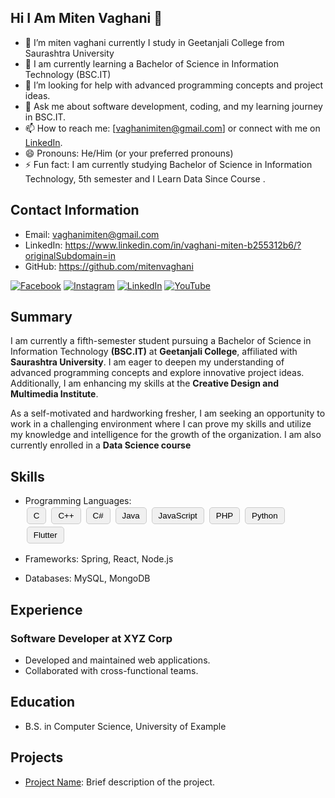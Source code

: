 ## Hi I Am Miten Vaghani 👋

- 🔭 I’m miten vaghani currently I study in Geetanjali College from Saurashtra University 
- 🌱 I am currently learning a Bachelor of Science in Information Technology (BSC.IT)
- 🤔 I’m looking for help with advanced programming concepts and project ideas.
- 💬 Ask me about software development, coding, and my learning journey in BSC.IT.
- 📫 How to reach me: [vaghanimiten@gmail.com] or connect with me on [LinkedIn](https://www.linkedin.com/in/vaghani-miten-b255312b6/?originalSubdomain=in).
- 😄 Pronouns: He/Him (or your preferred pronouns)
- ⚡ Fun fact: I am currently studying Bachelor of Science in Information Technology, 5th semester and I Learn Data Since Course .

## Contact Information
- Email: vaghanimiten@gmail.com
- LinkedIn: https://www.linkedin.com/in/vaghani-miten-b255312b6/?originalSubdomain=in
- GitHub: https://github.com/mitenvaghani

[![Facebook](https://img.shields.io/badge/Facebook-4267B2?style=for-the-badge&logo=facebook&logoColor=white)](https://www.facebook.com/yourprofile)  [![Instagram](https://img.shields.io/badge/Instagram-E4405F?style=for-the-badge&logo=instagram&logoColor=white)](https://www.instagram.com/vaghani_miten/)  [![LinkedIn](https://img.shields.io/badge/LinkedIn-0A66C2?style=for-the-badge&logo=linkedin&logoColor=white)](https://www.linkedin.com/in/vaghani-miten-b255312b6/?originalSubdomain=in)  [![YouTube](https://img.shields.io/badge/YouTube-FF0000?style=for-the-badge&logo=youtube&logoColor=white)](https://www.youtube.com/yourchannel)

## Summary
I am currently a fifth-semester student pursuing a Bachelor of Science in Information Technology **(BSC.IT)** at __Geetanjali College__, affiliated with __Saurashtra University__. I am eager to deepen my understanding of advanced programming concepts and explore innovative project ideas. Additionally, I am enhancing my skills at the __Creative Design and Multimedia Institute__.

As a self-motivated and hardworking fresher, I am seeking an opportunity to work in a challenging environment where I can prove my skills and utilize my knowledge and intelligence for the growth of the organization. I am also currently enrolled in a **Data Science course**

## Skills

- Programming Languages:  
  <button style="margin: 2px; padding: 5px 10px; border-radius: 5px; border: 1px solid #ccc; background-color: #f0f0f0; cursor: default;">C</button>
  <button style="margin: 2px; padding: 5px 10px; border-radius: 5px; border: 1px solid #ccc; background-color: #f0f0f0; cursor: default;">C++</button>
  <button style="margin: 2px; padding: 5px 10px; border-radius: 5px; border: 1px solid #ccc; background-color: #f0f0f0; cursor: default;">C#</button>
  <button style="margin: 2px; padding: 5px 10px; border-radius: 5px; border: 1px solid #ccc; background-color: #f0f0f0; cursor: default;">Java</button>
  <button style="margin: 2px; padding: 5px 10px; border-radius: 5px; border: 1px solid #ccc; background-color: #f0f0f0; cursor: default;">JavaScript</button>
  <button style="margin: 2px; padding: 5px 10px; border-radius: 5px; border: 1px solid #ccc; background-color: #f0f0f0; cursor: default;">PHP</button>
  <button style="margin: 2px; padding: 5px 10px; border-radius: 5px; border: 1px solid #ccc; background-color: #f0f0f0; cursor: default;">Python</button>
  <button style="margin: 2px; padding: 5px 10px; border-radius: 5px; border: 1px solid #ccc; background-color: #f0f0f0; cursor: default;">Flutter</button>

- Frameworks: Spring, React, Node.js  
- Databases: MySQL, MongoDB


## Experience
### Software Developer at XYZ Corp
- Developed and maintained web applications.
- Collaborated with cross-functional teams.

## Education
- B.S. in Computer Science, University of Example

## Projects
- [Project Name](https://github.com/johndoe/project): Brief description of the project.
